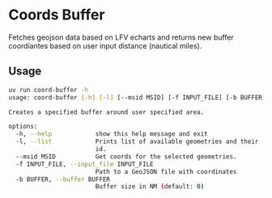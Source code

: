 # Coords Buffer

Fetches geojson data based on LFV echarts and returns new buffer coordiantes based on user input distance (nautical miles).

## Usage

```sh
uv run coord-buffer -h 
usage: coord-buffer [-h] [-l] [--msid MSID] [-f INPUT_FILE] [-b BUFFER]

Creates a specified buffer around user specified area.

options:
  -h, --help            show this help message and exit
  -l, --list            Prints list of available geometries and their
                        id.
  --msid MSID           Get coords for the selected geometries.
  -f INPUT_FILE, --input_file INPUT_FILE
                        Path to a GeoJSON file with coordinates
  -b BUFFER, --buffer BUFFER
                        Buffer size in NM (default: 0)
```